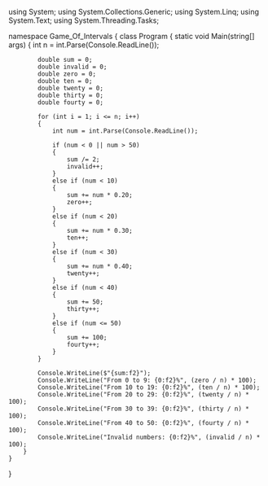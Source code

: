 using System;
using System.Collections.Generic;
using System.Linq;
using System.Text;
using System.Threading.Tasks;

namespace Game_Of_Intervals
{
    class Program
    {
        static void Main(string[] args)
        {
            int n = int.Parse(Console.ReadLine());

            double sum = 0;
            double invalid = 0;
            double zero = 0;
            double ten = 0;
            double twenty = 0;
            double thirty = 0;
            double fourty = 0;
            
            for (int i = 1; i <= n; i++)
            {
                int num = int.Parse(Console.ReadLine());

                if (num < 0 || num > 50)
                {
                    sum /= 2;
                    invalid++;
                }
                else if (num < 10)
                {
                    sum += num * 0.20;
                    zero++;
                }
                else if (num < 20)
                {
                    sum += num * 0.30;
                    ten++;
                }
                else if (num < 30)
                {
                    sum += num * 0.40;
                    twenty++;
                }
                else if (num < 40)
                {
                    sum += 50;
                    thirty++;
                }
                else if (num <= 50)
                {
                    sum += 100;
                    fourty++;
                }
            }

            Console.WriteLine($"{sum:f2}");
            Console.WriteLine("From 0 to 9: {0:f2}%", (zero / n) * 100);
            Console.WriteLine("From 10 to 19: {0:f2}%", (ten / n) * 100);
            Console.WriteLine("From 20 to 29: {0:f2}%", (twenty / n) * 100);
            Console.WriteLine("From 30 to 39: {0:f2}%", (thirty / n) * 100);
            Console.WriteLine("From 40 to 50: {0:f2}%", (fourty / n) * 100);
            Console.WriteLine("Invalid numbers: {0:f2}%", (invalid / n) * 100);
        }
    }
}
